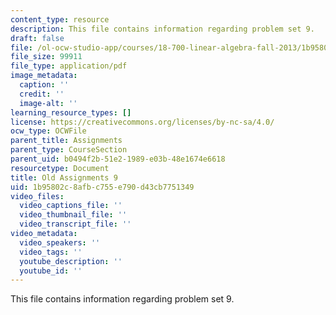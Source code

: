 ```yaml
---
content_type: resource
description: This file contains information regarding problem set 9.
draft: false
file: /ol-ocw-studio-app/courses/18-700-linear-algebra-fall-2013/1b95802c8afbc755e790d43cb7751349_MIT18_700F13_ps9.pdf
file_size: 99911
file_type: application/pdf
image_metadata:
  caption: ''
  credit: ''
  image-alt: ''
learning_resource_types: []
license: https://creativecommons.org/licenses/by-nc-sa/4.0/
ocw_type: OCWFile
parent_title: Assignments
parent_type: CourseSection
parent_uid: b0494f2b-51e2-1989-e03b-48e1674e6618
resourcetype: Document
title: Old Assignments 9
uid: 1b95802c-8afb-c755-e790-d43cb7751349
video_files:
  video_captions_file: ''
  video_thumbnail_file: ''
  video_transcript_file: ''
video_metadata:
  video_speakers: ''
  video_tags: ''
  youtube_description: ''
  youtube_id: ''
---
```

This file contains information regarding problem set 9.